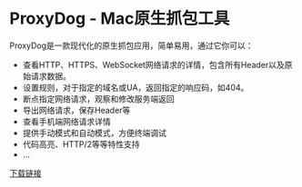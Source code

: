 # ProxyDog - Mac原生抓包工具

ProxyDog是一款现代化的原生抓包应用，简单易用，通过它你可以：
* 查看HTTP、HTTPS、WebSocket网络请求的详情，包含所有Header以及原始请求数据。
* 设置规则，对于指定的域名或UA，返回指定的响应码，如404。
* 断点指定网络请求，观察和修改服务端返回
* 导出网络请求，保存Header等
* 查看手机端网络请求详情
* 提供手动模式和自动模式，方便终端调试
* 代码高亮、HTTP/2等等特性支持
* ...

[下载链接](https://apps.apple.com/us/app/proxydog/id1551787527)
